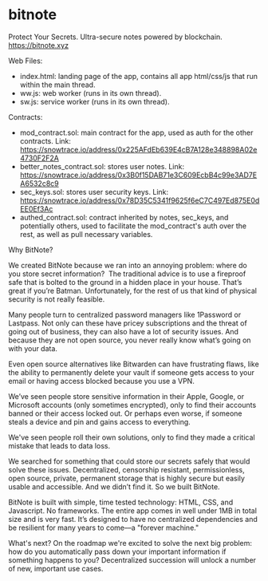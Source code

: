 # bitnote
Protect Your Secrets. Ultra-secure notes powered by blockchain. https://bitnote.xyz

Web Files:
- index.html:	                landing page of the app, contains all app html/css/js that run within the main thread.
- ww.js:		                web worker (runs in its own thread).
- sw.js:		                service worker (runs in its own thread).

Contracts:
- mod_contract.sol:				main contract for the app, used as auth for the other contracts. Link: https://snowtrace.io/address/0x225AFdEb639E4cB7A128e348898A02e4730F2F2A
- better_notes_contract.sol:	stores user notes. Link: https://snowtrace.io/address/0x3B0f15DAB71e3C609EcbB4c99e3AD7EA6532c8c9
- sec_keys.sol:					stores user security keys. Link: https://snowtrace.io/address/0x78D35C5341f9625f6eC7C497Ed875E0dEE0Ef3Ac
- authed_contract.sol:			contract inherited by notes, sec_keys, and potentially others, used to facilitate the mod_contract's auth over the rest, as well as pull necessary variables.

Why BitNote?

We created BitNote because we ran into an annoying problem: where do you store secret information?
‍
The traditional advice is to use a fireproof safe that is bolted to the ground in a hidden place in your house. That’s great if you’re Batman. Unfortunately, for the rest of us that kind of physical security is not really feasible.

Many people turn to centralized password managers like 1Password or Lastpass. Not only can these have pricey subscriptions and the threat of going out of business, they can also have a lot of security issues. And because they are not open source, you never really know what’s going on with your data.

Even open source alternatives like Bitwarden can have frustrating flaws, like the ability to permanently delete your vault if someone gets access to your email or having access blocked because you use a VPN. 

We’ve seen people store sensitive information in their Apple, Google, or Microsoft accounts (only sometimes encrypted), only to find their accounts banned or their access locked out. Or perhaps even worse, if someone steals a device and pin and gains access to everything.

We've seen people roll their own solutions, only to find they made a critical mistake that leads to data loss. 

We searched for something that could store our secrets safely that would solve these issues. Decentralized, censorship resistant, permissionless, open source, private, permanent storage that is highly secure but easily usable and accessible. And we didn’t find it. So we built BitNote.

BitNote is built with simple, time tested technology: HTML, CSS, and Javascript. No frameworks. The entire app comes in well under 1MB in total size and is very fast. It’s designed to have no centralized dependencies and be resilient for many years to come––a "forever machine."

What's next? On the roadmap we're excited to solve the next big problem: how do you automatically pass down your important information if something happens to you? Decentralized succession will unlock a number of new, important use cases.
